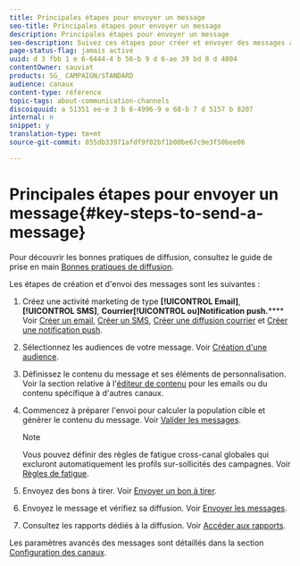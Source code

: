 ```yaml
---
title: Principales étapes pour envoyer un message
seo-title: Principales étapes pour envoyer un message
description: Principales étapes pour envoyer un message
seo-description: Suivez ces étapes pour créer et envoyer des messages avec Adobe Campaign.
page-status-flag: jamais activé
uuid: d 3 fbb 1 e 6-6444-4 b 56-b 9 d 6-ae 39 bd 8 d 4804
contentOwner: sauviat
products: SG_ CAMPAIGN/STANDARD
audience: canaux
content-type: référence
topic-tags: about-communication-channels
discoiquuid: a 51351 ee-e 3 b 6-4996-9 e 68-b 7 d 5157 b 8207
internal: n
snippet: y
translation-type: tm+mt
source-git-commit: 855db33971afdf9f02bf1b00be67c9e3f50bee06

---
```



# Principales étapes pour envoyer un message{#key-steps-to-send-a-message}

Pour découvrir les bonnes pratiques de diffusion, consultez le guide de prise en main [Bonnes pratiques de diffusion](http://docs.campaign.adobe.com/doc/standard/getting_started/en/ACS_DeliveryBestPractices.html).

Les étapes de création et d'envoi des messages sont les suivantes :

1. Créez une activité marketing de type **[!UICONTROL Email]**, **[!UICONTROL SMS]**, **Courrier[!UICONTROL ou]Notification push.****** Voir [Créer un email](../../channels/using/creating-an-email.md), [Créer un SMS](../../channels/using/creating-an-sms-message.md), [Créer une diffusion courrier](../../channels/using/creating-the-direct-mail.md) et [Créer une notification push](../../channels/using/preparing-and-sending-a-push-notification.md).
1. Sélectionnez les audiences de votre message. Voir [Création d'une audience](../../audiences/using/creating-audiences.md).
1. Définissez le contenu du message et ses éléments de personnalisation. Voir la section relative à l'[éditeur de contenu](../../designing/using/about-email-content-design.md) pour les emails ou du contenu spécifique à d'autres canaux.
1. Commencez à préparer l'envoi pour calculer la population cible et générer le contenu du message. Voir [Valider les messages](../../sending/using/preparing-the-send.md).

   >[!NOTE]
   >
   >Vous pouvez définir des règles de fatigue cross-canal globales qui excluront automatiquement les profils sur-sollicités des campagnes. Voir [Règles de fatigue](../../administration/using/fatigue-rules.md).

1. Envoyez des bons à tirer. Voir [Envoyer un bon à tirer](../../sending/using/managing-test-profiles-and-sending-proofs.md#sending-proofs).
1. Envoyez le message et vérifiez sa diffusion. Voir [Envoyer les messages](../../sending/using/confirming-the-send.md).
1. Consultez les rapports dédiés à la diffusion. Voir [Accéder aux rapports](../../reporting/using/about-dynamic-reports.md).

Les paramètres avancés des messages sont détaillés dans la section [Configuration des canaux](../../administration/using/about-channel-configuration.md).
